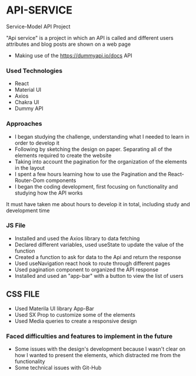 # API-SERVICE 

Service-Model API Project

"Api service" is a project in which an API is called and different users attributes and blog posts are shown on a web page

* Making use of the https://dummyapi.io/docs API

### Used Technologies

* React
* Material UI
* Axios
* Chakra UI
* Dummy API

### Approaches

* I began studying the challenge, understanding what I needed to learn in order to develop it
* Following by sketching the design on paper. Separating all of the elements required to create the website
* Taking into account the pagination for the organization of the elements in the layout
* I spent a few hours learning how to use the Pagination and the React-Router-Dom components
* I began the coding development, first focusing on functionality and studying how the API works

It must have taken me about  hours to develop it in total, including study and development time



### JS File

* Installed and used the Axios library to data fetching
* Declared different variables, used useState to update the value of the function
* Created a function to ask for data to the Api and return the response
* Used useNavigation react hook to route through  different pages
* Used pagination component to organized the API response
* Installed and used an "app-bar" with a button to view the list of users


## CSS FILE

* Used Materila UI library App-Bar 
* Used SX Prop to customize some of the elements
* Used Media queries to create a responsive design


### Faced difficulties and features to implement in the future

* Some issues with the design's development because I wasn't clear on how I wanted to present the elements, which distracted me from the functionality
* Some technical issues with Git-Hub





